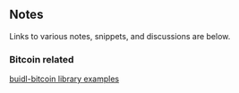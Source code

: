 ## Notes
Links to various notes, snippets, and discussions are below.

### Bitcoin related
[buidl-bitcoin library examples](https://github.com/tdb3/bitcoin_examples/tree/main/buidl_examples)
